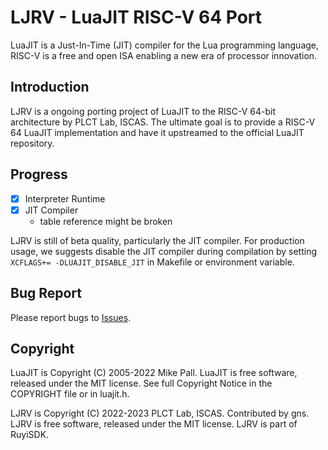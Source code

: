 # LJRV - LuaJIT RISC-V 64 Port

LuaJIT is a Just-In-Time (JIT) compiler for the Lua programming language,
RISC-V is a free and open ISA enabling a new era of processor innovation.

## Introduction

LJRV is a ongoing porting project of LuaJIT to the RISC-V 64-bit architecture by PLCT Lab, ISCAS.
The ultimate goal is to provide a RISC-V 64 LuaJIT implementation and have it upstreamed to the official LuaJIT repository.

## Progress

- [x] Interpreter Runtime
- [x] JIT Compiler
  - table reference might be broken

LJRV is still of beta quality, particularly the JIT compiler.
For production usage, we suggests disable the JIT compiler during compilation by setting `XCFLAGS+= -DLUAJIT_DISABLE_JIT` in Makefile or environment variable.

## Bug Report

Please report bugs to [Issues](https://github.com/ruyisdk/LuaJIT/issues).

## Copyright

LuaJIT is Copyright (C) 2005-2022 Mike Pall.
LuaJIT is free software, released under the MIT license.
See full Copyright Notice in the COPYRIGHT file or in luajit.h.

LJRV is Copyright (C) 2022-2023 PLCT Lab, ISCAS. Contributed by gns.
LJRV is free software, released under the MIT license.
LJRV is part of RuyiSDK.
